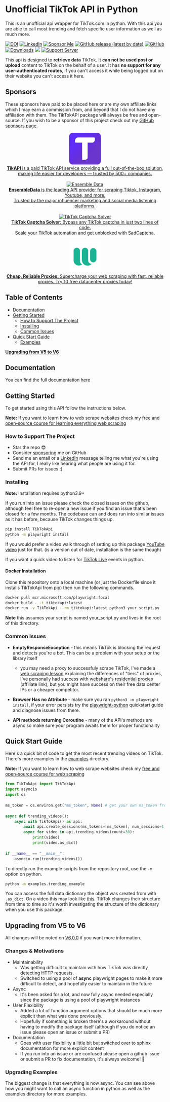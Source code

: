 # Unofficial TikTok API in Python

This is an unofficial api wrapper for TikTok.com in python. With this api you are able to call most trending and fetch specific user information as well as much more.

[![DOI](https://zenodo.org/badge/188710490.svg)](https://zenodo.org/badge/latestdoi/188710490) [![LinkedIn](https://img.shields.io/badge/LinkedIn-0077B5?style=for-the-badge&logo=linkedin&logoColor=white&style=flat-square)](https://www.linkedin.com/in/davidteather/) [![Sponsor Me](https://img.shields.io/static/v1?label=Sponsor&message=%E2%9D%A4&logo=GitHub)](https://github.com/sponsors/davidteather) [![GitHub release (latest by date)](https://img.shields.io/github/v/release/davidteather/TikTok-Api)](https://github.com/davidteather/TikTok-Api/releases) [![GitHub](https://img.shields.io/github/license/davidteather/TikTok-Api)](https://github.com/davidteather/TikTok-Api/blob/main/LICENSE) [![Downloads](https://pepy.tech/badge/tiktokapi)](https://pypi.org/project/TikTokApi/) ![](https://visitor-badge.laobi.icu/badge?page_id=davidteather.TikTok-Api) [![Support Server](https://img.shields.io/discord/783108952111579166.svg?color=7289da&logo=discord&style=flat-square)](https://discord.gg/yyPhbfma6f)

This api is designed to **retrieve data** TikTok. It **can not be used post or upload** content to TikTok on the behalf of a user. It has **no support for any user-authenticated routes**, if you can't access it while being logged out on their website you can't access it here.

## Sponsors

These sponsors have paid to be placed here or are my own affiliate links which I may earn a commission from, and beyond that I do not have any affiliation with them. The TikTokAPI package will always be free and open-source. If you wish to be a sponsor of this project check out my [GitHub sponsors page](https://github.com/sponsors/davidteather).

<div align="center">
    <a href="https://tikapi.io/?ref=davidteather" target="_blank">
        <img src="https://raw.githubusercontent.com/davidteather/TikTok-Api/main/imgs/tikapi.png" width="100" alt="TikApi">
        <div>
            <b>TikAPI</b> is a paid TikTok API service providing a full out-of-the-box solution, making life easier for developers — trusted by 500+ companies.
        </div>
    </a>
    <br>
    <a href="https://www.ensembledata.com/?utm_source=github&utm_medium=githubpage&utm_campaign=david_thea_github&utm_id=david_thea_github" target="_blank">
        <img src="https://raw.githubusercontent.com/davidteather/TikTok-Api/main/imgs/EnsembleData.png" width="100" alt="Ensemble Data">
        <b></b>
        <div>
         <b>EnsembleData</b> is the leading API provider for scraping Tiktok, Instagram, Youtube, and more. <br> Trusted by the major influencer marketing and social media listening platforms.
        </div>
    </a>
    <br>
    <a href="https://www.sadcaptcha.com?ref=davidteather" target="_blank">
        <img src="https://raw.githubusercontent.com/davidteather/TikTok-Api/main/imgs/tiktok_captcha_solver.png" width="100" alt="TikTok Captcha Solver">
        <b></b>
        <div>
         <b>TikTok Captcha Solver: </b> Bypass any TikTok captcha in just two lines of code.<br> Scale your TikTok automation and get unblocked with SadCaptcha.
        </div>
    </a>
    <br>
    <a href="https://www.webshare.io/?referral_code=3x5812idzzzp" target="_blank">
        <img src="https://raw.githubusercontent.com/davidteather/TikTok-Api/main/imgs/webshare.png" width="100" alt="TikTok Captcha Solver">
        <b></b>
        <div>
         <b>Cheap, Reliable Proxies: </b> Supercharge your web scraping with fast, reliable proxies. Try 10 free datacenter proxies today!
        </div>
    </a>
</div>

## Table of Contents

- [Documentation](#documentation)
- [Getting Started](#getting-started)
  - [How to Support The Project](#how-to-support-the-project)
  - [Installing](#installing)
  - [Common Issues](#common-issues)
- [Quick Start Guide](#quick-start-guide)
  - [Examples](https://github.com/davidteather/TikTok-Api/tree/main/examples)

[**Upgrading from V5 to V6**](#upgrading-from-v5-to-v6)

## Documentation

You can find the full documentation [here](https://davidteather.github.io/TikTok-Api)

## Getting Started

To get started using this API follow the instructions below.

**Note:** If you want to learn how to web scrape websites check my [free and open-source course for learning everything web scraping](https://github.com/davidteather/everything-web-scraping)

### How to Support The Project

- Star the repo 😎
- Consider [sponsoring](https://github.com/sponsors/davidteather) me on GitHub
- Send me an email or a [LinkedIn](https://www.linkedin.com/in/davidteather/) message telling me what you're using the API for, I really like hearing what people are using it for.
- Submit PRs for issues :)

### Installing

**Note:** Installation requires python3.9+

If you run into an issue please check the closed issues on the github, although feel free to re-open a new issue if you find an issue that's been closed for a few months. The codebase can and does run into similar issues as it has before, because TikTok changes things up.

```sh
pip install TikTokApi
python -m playwright install
```

If you would prefer a video walk through of setting up this package [YouTube video](https://www.youtube.com/watch?v=-uCt1x8kINQ) just for that. (is a version out of date, installation is the same though)

If you want a quick video to listen for [TikTok Live](https://www.youtube.com/watch?v=307ijmA3_lc) events in python.

#### Docker Installation

Clone this repository onto a local machine (or just the Dockerfile since it installs TikTokApi from pip) then run the following commands.

```sh
docker pull mcr.microsoft.com/playwright:focal
docker build . -t tiktokapi:latest
docker run -v TikTokApi --rm tiktokapi:latest python3 your_script.py
```

**Note** this assumes your script is named your_script.py and lives in the root of this directory.

### Common Issues

- **EmptyResponseException** - this means TikTok is blocking the request and detects you're a bot. This can be a problem with your setup or the library itself
  - you may need a proxy to successfuly scrape TikTok, I've made a [web scraping lesson](https://github.com/davidteather/everything-web-scraping/tree/main/002-proxies) explaining the differences of "tiers" of proxies, I've personally had success with [webshare's residential proxies](https://www.webshare.io/?referral_code=3x5812idzzzp) (affiliate link), but you might have success on their free data center IPs or a cheaper competitor.

- **Browser Has no Attribute** - make sure you ran `python3 -m playwright install`, if your error persists try the [playwright-python](https://github.com/microsoft/playwright-python) quickstart guide and diagnose issues from there.

- **API methods returning Coroutine** - many of the API's methods are async so make sure your program awaits them for proper functionality

## Quick Start Guide

Here's a quick bit of code to get the most recent trending videos on TikTok. There's more examples in the [examples](https://github.com/davidteather/TikTok-Api/tree/main/examples) directory.

**Note:** If you want to learn how to web scrape websites check my [free and open-source course for web scraping](https://github.com/davidteather/web-scraping-with-reverse-engineering)

```py
from TikTokApi import TikTokApi
import asyncio
import os

ms_token = os.environ.get("ms_token", None) # get your own ms_token from your cookies on tiktok.com

async def trending_videos():
    async with TikTokApi() as api:
        await api.create_sessions(ms_tokens=[ms_token], num_sessions=1, sleep_after=3, browser=os.getenv("TIKTOK_BROWSER", None))
        async for video in api.trending.videos(count=30):
            print(video)
            print(video.as_dict)

if __name__ == "__main__":
    asyncio.run(trending_videos())
```

To directly run the example scripts from the repository root, use the `-m` option on python.

```sh
python -m examples.trending_example
```

You can access the full data dictionary the object was created from with `.as_dict`. On a video this may look like
[this](https://gist.github.com/davidteather/7c30780bbc30772ba11ec9e0b909e99d). TikTok changes their structure from time to time so it's worth investigating the structure of the dictionary when you use this package.

## Upgrading from V5 to V6

All changes will be noted on [V6.0.0](https://github.com/davidteather/TikTok-Api/releases/tag/V6.0.0) if you want more information.

### Changes & Motivations

- Maintainability
  - Was getting difficult to maintain with how TikTok was directly detecting HTTP requests.
  - Switched to using a pool of **async** playwright pages to make it more difficult to detect, and hopefully easier to maintain in the future
- Async
  - It's been asked for a lot, and now fully async needed especially since the package is using a pool of playwright instances
- User Flexibility
  - Added a lot of function argument options that should be much more explicit than what was done previously.
  - Hopefully if something is broken there's a workaround without having to modify the package itself (although if you do notice an issue please open an issue or submit a PR)
- Documentation
  - Goes with user flexibility a little bit but switched over to sphinx documentation for more explicit content
  - If you run into an issue or are confused please open a github issue or submit a PR to fix documentation, it's always welcome! 🤠

### Upgrading Examples

The biggest change is that everything is now async. You can see above how you might want to call an async function in python as well as the examples directory for more examples.
